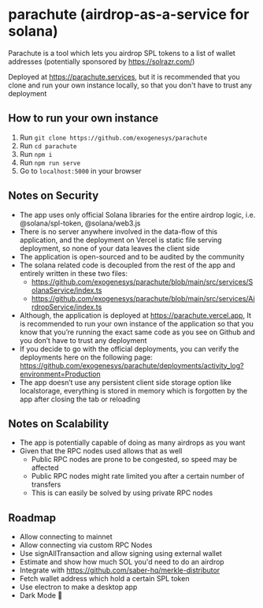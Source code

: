 # parachute (airdrop-as-a-service for solana)

Parachute is a tool which lets you airdrop SPL tokens to a list of wallet addresses (potentially sponsored by https://solrazr.com/)

Deployed at https://parachute.services, but it is recommended that you clone and run your own instance locally, so that you don't have to trust any deployment

## How to run your own instance

1. Run `git clone https://github.com/exogenesys/parachute`
2. Run `cd parachute`
3. Run `npm i`
4. Run `npm run serve`
5. Go to `localhost:5000` in your browser

## Notes on Security

- The app uses only official Solana libraries for the entire airdrop logic, i.e. @solana/spl-token, @solana/web3.js
- There is no server anywhere involved in the data-flow of this application, and the deployment on Vercel is static file serving deployment, so none of your data leaves the client side
- The application is open-sourced and to be audited by the community
- The solana related code is decoupled from the rest of the app and entirely written in these two files:
  - https://github.com/exogenesys/parachute/blob/main/src/services/SolanaService/index.ts
  - https://github.com/exogenesys/parachute/blob/main/src/services/AirdropService/index.ts
- Although, the application is deployed at https://parachute.vercel.app, It is recommended to run your own instance of the application so that you know that you’re running the exact same code as you see on Github and you don’t have to trust any deployment
- If you decide to go with the official deployments, you can verify the deployments here on the following page: https://github.com/exogenesys/parachute/deployments/activity_log?environment=Production
- The app doesn’t use any persistent client side storage option like localstorage, everything is stored in memory which is forgotten by the app after closing the tab or reloading

## Notes on Scalability

- The app is potentially capable of doing as many airdrops as you want
- Given that the RPC nodes used allows that as well
  - Public RPC nodes are prone to be congested, so speed may be affected
  - Public RPC nodes might rate limited you after a certain number of transfers
  - This is can easily be solved by using private RPC nodes

## Roadmap

- Allow connecting to mainnet
- Allow connecting via custom RPC Nodes
- Use signAllTransaction and allow signing using external wallet
- Estimate and show how much SOL you'd need to do an airdrop
- Integrate with https://github.com/saber-hq/merkle-distributor
- Fetch wallet address which hold a certain SPL token
- Use electron to make a desktop app
- Dark Mode 🌚
